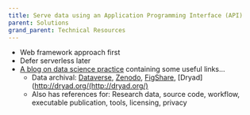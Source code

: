 ```yaml
---
title: Serve data using an Application Programming Interface (API)
parent: Solutions
grand_parent: Technical Resources
---
```


* Web framework approach first
* Defer serverless later
* [A blog on data science practice](https://www.authorea.com/users/3/articles/3410/_show_article) containing some useful links...
    * Data archival: [Dataverse](http://thedata.org/), [Zenodo](http://zenodo.org/), [FigShare](http://figshare.com/), [Dryad](http://dryad.org/(http://dryad.org/)
    * Also has references for: Research data, source code, workflow, executable publication, tools, licensing, privacy
